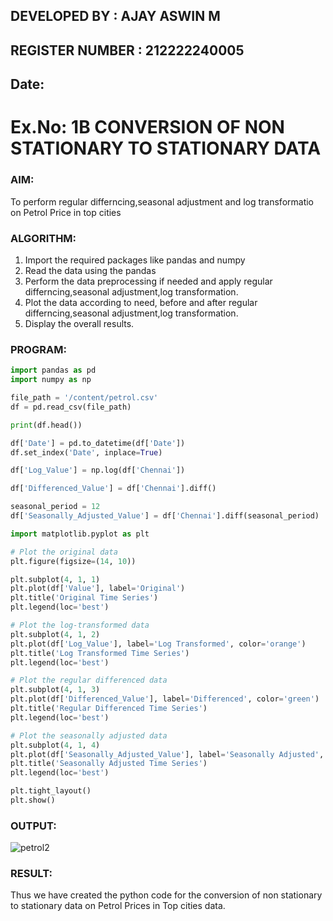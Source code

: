 ## DEVELOPED BY : AJAY ASWIN M
## REGISTER NUMBER : 212222240005
## Date:
# Ex.No: 1B                     CONVERSION OF NON STATIONARY TO STATIONARY DATA
 

### AIM:
To perform regular differncing,seasonal adjustment and log transformatio on Petrol Price in top cities
### ALGORITHM:
1. Import the required packages like pandas and numpy
2. Read the data using the pandas
3. Perform the data preprocessing if needed and apply regular differncing,seasonal adjustment,log transformation.
4. Plot the data according to need, before and after regular differncing,seasonal adjustment,log transformation.
5. Display the overall results.
### PROGRAM:
```python
import pandas as pd
import numpy as np

file_path = '/content/petrol.csv'
df = pd.read_csv(file_path)

print(df.head())

df['Date'] = pd.to_datetime(df['Date'])
df.set_index('Date', inplace=True)

df['Log_Value'] = np.log(df['Chennai'])

df['Differenced_Value'] = df['Chennai'].diff()

seasonal_period = 12
df['Seasonally_Adjusted_Value'] = df['Chennai'].diff(seasonal_period)

import matplotlib.pyplot as plt

# Plot the original data
plt.figure(figsize=(14, 10))

plt.subplot(4, 1, 1)
plt.plot(df['Value'], label='Original')
plt.title('Original Time Series')
plt.legend(loc='best')

# Plot the log-transformed data
plt.subplot(4, 1, 2)
plt.plot(df['Log_Value'], label='Log Transformed', color='orange')
plt.title('Log Transformed Time Series')
plt.legend(loc='best')

# Plot the regular differenced data
plt.subplot(4, 1, 3)
plt.plot(df['Differenced_Value'], label='Differenced', color='green')
plt.title('Regular Differenced Time Series')
plt.legend(loc='best')

# Plot the seasonally adjusted data
plt.subplot(4, 1, 4)
plt.plot(df['Seasonally_Adjusted_Value'], label='Seasonally Adjusted', color='red')
plt.title('Seasonally Adjusted Time Series')
plt.legend(loc='best')

plt.tight_layout()
plt.show()
```

### OUTPUT:
![petrol2](https://github.com/user-attachments/assets/912ca0af-2bc6-4940-9f75-9bed2016cbcc)




### RESULT:
Thus we have created the python code for the conversion of non stationary to stationary data on Petrol Prices in Top cities
data.
